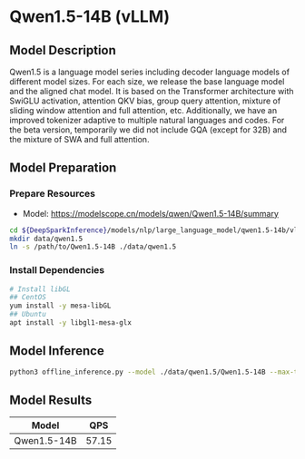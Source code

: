 # Qwen1.5-14B (vLLM)

## Model Description

Qwen1.5 is a language model series including decoder language models of different model sizes. For each size, we release
the base language model and the aligned chat model. It is based on the Transformer architecture with SwiGLU activation,
attention QKV bias, group query attention, mixture of sliding window attention and full attention, etc. Additionally, we
have an improved tokenizer adaptive to multiple natural languages and codes. For the beta version, temporarily we did
not include GQA (except for 32B) and the mixture of SWA and full attention.

## Model Preparation

### Prepare Resources

- Model: <https://modelscope.cn/models/qwen/Qwen1.5-14B/summary>

```bash
cd ${DeepSparkInference}/models/nlp/large_language_model/qwen1.5-14b/vllm
mkdir data/qwen1.5
ln -s /path/to/Qwen1.5-14B ./data/qwen1.5
```

### Install Dependencies

```bash
# Install libGL
## CentOS
yum install -y mesa-libGL
## Ubuntu
apt install -y libgl1-mesa-glx
```

## Model Inference

```bash
python3 offline_inference.py --model ./data/qwen1.5/Qwen1.5-14B --max-tokens 256 -tp 1 --temperature 0.0 --max-model-len 896
```

## Model Results

| Model       | QPS   |
|-------------|-------|
| Qwen1.5-14B | 57.15 |
